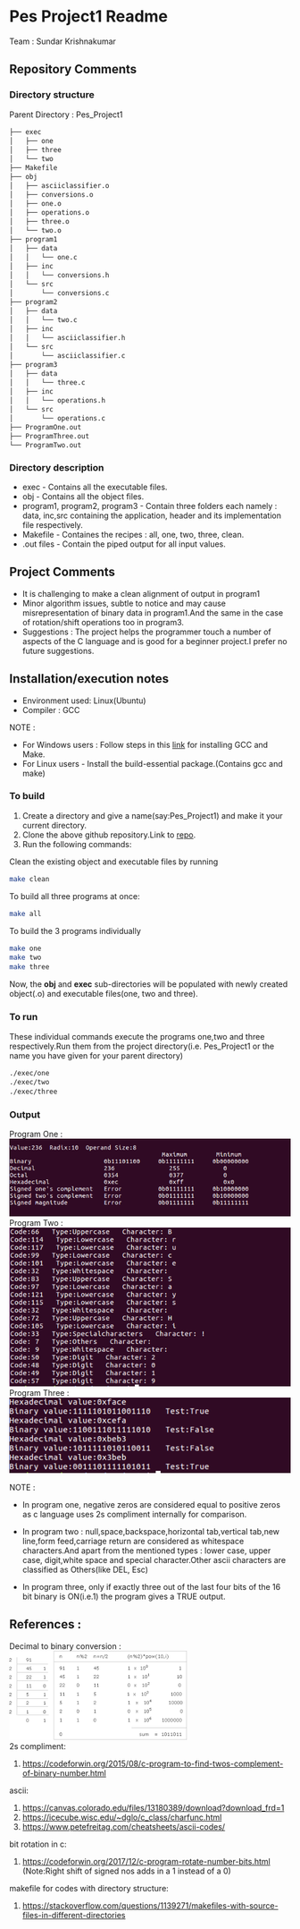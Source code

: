 # Pes Project1 Readme
Team : Sundar Krishnakumar
## Repository Comments
### Directory structure

Parent Directory : Pes_Project1
```
├── exec
│   ├── one
│   ├── three
│   └── two
├── Makefile
├── obj
│   ├── asciiclassifier.o
│   ├── conversions.o
│   ├── one.o
│   ├── operations.o
│   ├── three.o
│   └── two.o
├── program1
│   ├── data
│   │   └── one.c
│   ├── inc
│   │   └── conversions.h
│   └── src
│       └── conversions.c
├── program2
│   ├── data
│   │   └── two.c
│   ├── inc
│   │   └── asciiclassifier.h
│   └── src
│       └── asciiclassifier.c
├── program3
│   ├── data
│   │   └── three.c
│   ├── inc
│   │   └── operations.h
│   └── src
│       └── operations.c
├── ProgramOne.out
├── ProgramThree.out
└── ProgramTwo.out
```

### Directory description
- exec  - Contains all the executable files.
- obj - Contains all the object files.
- program1, program2, program3 - Contain three folders each namely : data, inc,src containing the application, header and its implementation file respectively.
- Makefile - Containes the recipes : all, one, two, three, clean.
- .out files - Contain the piped output for all input values.

## Project Comments 
- It is challenging to make a clean alignment of output in program1
- Minor algorithm issues, subtle to notice and may cause misrepresentation of binary data in program1.And the same in the case of rotation/shift operations too in program3.
- Suggestions : The project helps the programmer touch a number of aspects of the C language and is good for a beginner project.I prefer no future suggestions.

## Installation/execution notes
- Environment used: Linux(Ubuntu)
- Compiler : GCC

NOTE :
- For Windows users : Follow steps in this [link](https://preshing.com/20141108/how-to-install-the-latest-gcc-on-windows/) for installing GCC and Make.
- For Linux users -  Install the build-essential package.(Contains gcc and make) 

### To build

1. Create a directory and give a name(say:Pes_Project1) and make it your current directory.
2. Clone the above github repository.Link to [repo](https://github.com/sundarkrish/Pes_Project1.git).
3. Run the following commands:

Clean the existing object and executable files by running 
```sh
make clean
```
To build all three programs at once:
```sh
make all
```
To build the 3 programs individually
```sh
make one
make two
make three
```
Now, the **obj** and **exec** sub-directories will be populated with newly created object(.o) and executable files(one, two and three).

### To run
These individual commands execute the programs one,two and three respectively.Run them from the project directory(i.e. Pes_Project1 or the name you have given for your parent directory)
```sh
./exec/one
./exec/two
./exec/three
```
### Output
Program One : \
![Program1](https://github.com/sundarkrish/Pes_Project1/blob/master/images/program1.png) \
Program Two :\
![Program2](https://github.com/sundarkrish/Pes_Project1/blob/master/images/program2.png) \
Program Three : \
![Program3](https://github.com/sundarkrish/Pes_Project1/blob/master/images/program3.png) 

NOTE : 
 - In program one, negative zeros are considered equal to positive zeros as c language uses 2s compliment internally for comparison.

 - In program two : null,space,backspace,horizontal tab,vertical tab,new line,form feed,carriage return are considered as whitespace characters.And apart from the mentioned types : lower case, upper case, digit,white space and special character.Other ascii characters are classified as Others(like DEL, Esc)

 - In program three, only if exactly three out of the last four bits of the 16 bit binary is ON(i.e.1) the program gives a TRUE output.
 
 ## References :
 Decimal to binary conversion : \
![Dec2bin](https://github.com/sundarkrish/Pes_Project1/blob/master/images/dec_to_bin.png) \
 2s compliment:
1. https://codeforwin.org/2015/08/c-program-to-find-twos-complement-of-binary-number.html

ascii:
1. https://canvas.colorado.edu/files/13180389/download?download_frd=1 
2. https://icecube.wisc.edu/~dglo/c_class/charfunc.html
3. https://www.petefreitag.com/cheatsheets/ascii-codes/

bit rotation in c:
1. https://codeforwin.org/2017/12/c-program-rotate-number-bits.html
   (Note:Right shift of signed nos adds in a 1 instead of a 0)

makefile for codes with directory structure:
1. https://stackoverflow.com/questions/1139271/makefiles-with-source-files-in-different-directories
 

